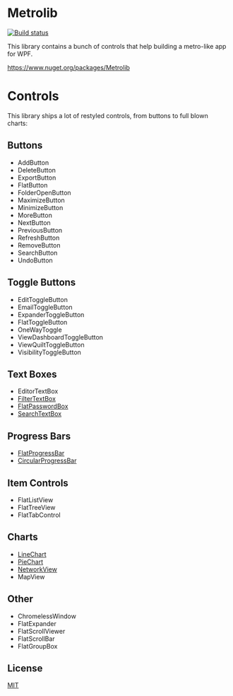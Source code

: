 # Metrolib

[![Build status](https://ci.appveyor.com/api/projects/status/diccm1fst35n9xy7?svg=true)](https://ci.appveyor.com/project/Kittyfisto/metrolib)

This library contains a bunch of controls that help building a metro-like app for WPF.

https://www.nuget.org/packages/Metrolib

# Controls

This library ships a lot of restyled controls, from buttons to full blown charts:

## Buttons
* AddButton
* DeleteButton
* ExportButton
* FlatButton
* FolderOpenButton
* MaximizeButton
* MinimizeButton
* MoreButton
* NextButton
* PreviousButton
* RefreshButton
* RemoveButton
* SearchButton
* UndoButton

## Toggle Buttons
* EditToggleButton
* EmailToggleButton
* ExpanderToggleButton
* FlatToggleButton
* OneWayToggle
* ViewDashboardToggleButton
* ViewQuiltToggleButton
* VisibilityToggleButton

## Text Boxes
* EditorTextBox
* [FilterTextBox](Documentation/FilterTextBox/Description.md)
* [FlatPasswordBox](Documentation/FlatPasswordBox/Description.md)
* [SearchTextBox](Documentation/SearchTextBox/Description.md)

## Progress Bars
* [FlatProgressBar](Documentation/FlatProgressBar/Description.md)
* [CircularProgressBar](Documentation/CircularProgressBar/Description.md)

## Item Controls
* FlatListView
* FlatTreeView
* FlatTabControl

## Charts
* [LineChart](Documentation/LineChart/Description.md)
* [PieChart](Documentation/PieChart/Description.md)
* [NetworkView](Documentation/NetworkView/Description.md)
* MapView

## Other
* ChromelessWindow
* FlatExpander
* FlatScrollViewer
* FlatScrollBar
* FlatGroupBox

## License

[MIT](http://opensource.org/licenses/MIT)
